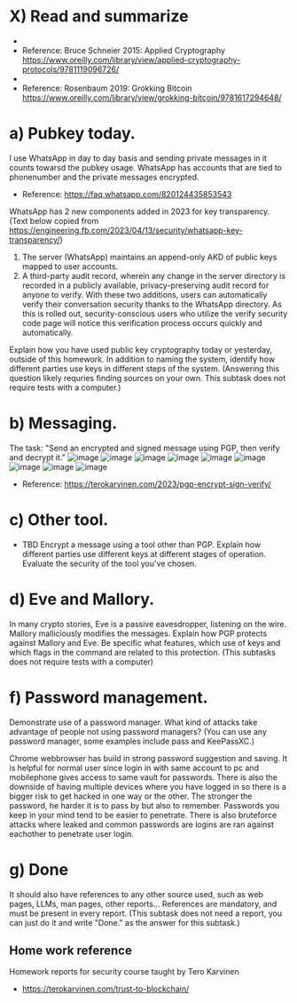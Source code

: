 # X) Read and summarize
-
- Reference: Bruce Schneier 2015: Applied Cryptography https://www.oreilly.com/library/view/applied-cryptography-protocols/9781119096726/
- 
- Reference: Rosenbaum 2019: Grokking Bitcoin https://www.oreilly.com/library/view/grokking-bitcoin/9781617294648/


# a) Pubkey today.
I use WhatsApp in day to day basis and sending private messages in it counts towarsd the pubkey usage. WhatsApp has accounts that are tied to phonenumber and the private messages encrypted.
- Reference: https://faq.whatsapp.com/820124435853543

WhatsApp has 2 new components added in 2023 for key transparency. (Text below copied from https://engineering.fb.com/2023/04/13/security/whatsapp-key-transparency/)
1. The server (WhatsApp) maintains an append-only AKD of public keys mapped to user accounts.
2. A third-party audit record, wherein any change in the server directory is recorded in a publicly available, privacy-preserving audit record for anyone to verify.
With these two additions, users can automatically verify their conversation security thanks to the WhatsApp directory. As this is rolled out, security-conscious users who utilize the verify security code page will notice this verification process occurs quickly and automatically. 


Explain how you have used public key cryptography today or yesterday, outside of this homework.
In addition to naming the system, identify how different parties use keys in different steps of the system.
(Answering this question likely requries finding sources on your own. This subtask does not require tests with a computer.)

# b) Messaging.
The task: "Send an encrypted and signed message using PGP, then verify and decrypt it."
![image](https://github.com/user-attachments/assets/2308bb3c-19f1-4d53-8997-d7b00f58bbaa)
![image](https://github.com/user-attachments/assets/19b9e3a0-80b0-4f38-9a66-afa89b37f994)
![image](https://github.com/user-attachments/assets/82435903-280c-4a3a-81a9-50e5207ccd3d)
![image](https://github.com/user-attachments/assets/47128d30-d8d5-48ec-861e-67bbdd8e73dc)
![image](https://github.com/user-attachments/assets/7a3993f1-9449-490e-9576-cf0462c51914)
![image](https://github.com/user-attachments/assets/fa4f626b-608b-47d7-84c8-8ce01bbec794)
![image](https://github.com/user-attachments/assets/00578baa-b161-42c9-8c38-669cdfc1538e)
![image](https://github.com/user-attachments/assets/a7156898-6cae-4f8c-836c-2dee0c9039e2)
![image](https://github.com/user-attachments/assets/93d9f2e5-4b1a-450b-b90b-bc08fe1eb768)
- Reference: https://terokarvinen.com/2023/pgp-encrypt-sign-verify/

# c) Other tool.
- TBD
Encrypt a message using a tool other than PGP.
Explain how different parties use different keys at different stages of operation.
Evaluate the security of the tool you've chosen.

# d) Eve and Mallory.
In many crypto stories, Eve is a passive eavesdropper, listening on the wire. Mallory malliciously modifies the messages.
Explain how PGP protects against Mallory and Eve. Be specific what features, which use of keys and which flags in the command are related to this protection.
(This subtasks does not require tests with a computer)

# f) Password management.
Demonstrate use of a password manager. What kind of attacks take advantage of people not using password managers? (You can use any password manager, some examples include pass and KeePassXC.)

Chrome webbrowser has build in strong password suggestion and saving. It is helpful for normal user since login in with same account to pc and mobilephone gives access to same vault for passwords.
There is also the downside of having multiple devices where you have logged in so there is a bigger risk to get hacked in one way or the other. The stronger the password, he harder it is to pass by but also to remember. Passwords you keep in your mind tend to be easier to penetrate. There is also bruteforce attacks where leaked and common passwords are logins are ran against eachother to penetrate user login.

# g) Done
It should also have references to any other source used, such as web pages, LLMs, man pages, other reports...
References are mandatory, and must be present in every report. (This subtask does not need a report, you can just do it and write "Done." as the answer for this subtask.)



## Home work reference
Homework reports for security course taught by Tero Karvinen
- https://terokarvinen.com/trust-to-blockchain/
